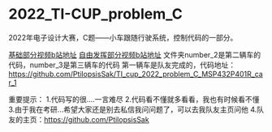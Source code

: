 # 2022_TI-CUP_problem_C
2022年电子设计大赛，C题——小车跟随行驶系统，控制代码的一部分。

[基础部分视频b站地址](https://www.bilibili.com/video/BV19T411j74q)
[自由发挥部分视频b站地址](https://www.bilibili.com/video/BV1SN4y1V75X)
文件夹number_2是第二辆车的代码，number_3是第三辆车的代码
第一辆车是队友完成的，代码地址：https://github.com/PtilopsisSak/TI_cup_2022_problem_C_MSP432P401R_car_1

重要提示：
1.代码写的很....一言难尽
2.代码看不懂就多看看，我也有时候看不懂
3.由于我在考研...希望大家还是别去私信我问问题了，可以去我队友主页问他
4.队友的主页：https://github.com/PtilopsisSak
